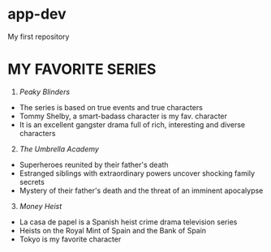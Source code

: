 # app-dev
My first repository
# **MY FAVORITE SERIES**
1. *Peaky Blinders*
- The series is based on true events and true characters
- Tommy Shelby, a smart-badass character is my fav. character
- It is an excellent gangster drama full of rich, interesting and diverse characters
2. *The Umbrella Academy*
- Superheroes reunited by their father's death
- Estranged siblings with extraordinary powers uncover shocking family secrets
- Mystery of their father's death and the threat of an imminent apocalypse
3. *Money Heist*
- La casa de papel is a Spanish heist crime drama television series
- Heists on the Royal Mint of Spain and the Bank of Spain
- Tokyo is my favorite character

